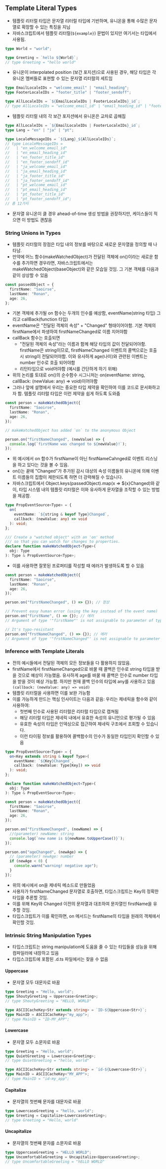 ## Template Literal Types

- 템플릿 리터럴 타입은 문자열 리터럴 타입에 기반하며, 유니온을 통해 수많은 문자열로 확장할 수 있는 특징을 지님
- 자바스크립트에서 템플릿 리터럴(`${example}`) 문법이 있지만 여기서는 타입에서 사용됨.

```typescript
type World = "world";

type Greeting = `hello ${World}`;
// type Greeting = "hello world"
```

- 유니온이 interpolated position (보간 포지션)으로 사용된 경우, 해당 타입은 각 유니온 멤버들로 표현할 수 있는 문자열 리터럴의 세트임

```typescript
type EmailLocaleIDs = "welcome_email" | "email_heading";
type FooterLocaleIDs = "footer_title" | "footer_sendoff";

type AllLocaleIDs = `${EmailLocaleIDs | FooterLocaleIDs}_id`;
// type AllLocaleIDs = "welcome_email_id" | "email_heading_id" | "footer_title_id" | "footer_sendoff_id"
```

- 템플릿 리터럴 내의 각 보간 포지션에서 유니온은 교차로 곱해짐

```typescript
type AllLocaleIDs = `${EmailLocaleIDs | FooterLocaleIDs}_id`;
type Lang = "en" | "ja" | "pt";

type LocaleMessageIDs = `${Lang}_${AllLocaleIDs}`;
// type LocaleMessageIDs =
//   | "en_welcome_email_id"
//   | "en_email_heading_id"
//   | "en_footer_title_id"
//   | "en_footer_sendoff_id"
//   | "ja_welcome_email_id"
//   | "ja_email_heading_id"
//   | "ja_footer_title_id"
//   | "ja_footer_sendoff_id"
//   | "pt_welcome_email_id"
//   | "pt_email_heading_id"
//   | "pt_footer_title_id"
//   | "pt_footer_sendoff_id";
// 총 12가지
```

- 문자열 유니온이 클 경우 ahead-of-time 생성 방법을 권장하지만, 케이스들이 적으면 이 방법도 괜찮음

### String Unions in Types

- 템플릿 리터럴의 장점은 타입 내의 정보를 바탕으로 새로운 문자열을 정의할 때 나타남.
- 만약에 어느 함수(makeWatchedObject)가 전달된 객체에 on()이라는 새로운 함수를 추가하면 경우라면, 자바스크립트에서는 makeWatchedObject(baseObject)와 같은 모습일 것임. 그 기본 객체를 다음과 같이 상상할 수 있음

```typescript
const passedObject = {
  firstName: "Saoirse",
  lastName: "Ronan",
  age: 26,
};
```

- 기본 객체에 추가될 on 함수는 두개의 인수를 예상함, eventName(string 타입) 그리고 callBack(function 타입)
- eventName은 "전달된 객체의 속성" + "Changed" 형태이어야함. 기본 객체의 firstName에서 파생하여 firstNameChanged로 이름 지어야함
- callBack 함수는 호출되면
  - "전달된 객체의 속성"라는 이름과 함께 해당 타입의 값이 전달되어야함. firstName은 string이므로, firstNameChanged 이벤트의 콜백으로는 호출 시 string이 전달되어야함. 이와 유사하게 age(나이)와 관련된 이벤트는 number 인수로 호출 되어야함
  - 리턴타입으로 void어야함 (예시를 간단하게 하기 위해)
- 위의 논리를 토대로 on()의 순수함수 시그니처는 on(eventName: string, callBack: (newValue: any) => void)이어야함
- 그러나 앞에 설명에서 우리는 중요한 타입 제약을 확인하여 이를 코드로 문서화하고자 함. 템플릿 리터럴 타입은 이런 제약을 쉽게 하도록 도와줌

```typescript
const person = makeWatchedObject({
  firstName: "Saoirse",
  lastName: "Ronan",
  age: 26,
});

// makeWatchedObject has added `on` to the anonymous Object

person.on("firstNameChanged", (newValue) => {
  console.log(`firstName was changed to ${newValue}!`);
});
```

- 위 예시에서 on 함수가 firstName이 아닌 firstNameCahnged로 이벤트 리스닝을 하고 있다는 것을 볼 수 있음.
- on()는 끝에 "Changed"가 추가된 감시 대상의 속성 이름들의 유니온에 의해 이벤트 이름들의 집합이 제한되도록 하면 더 강력해질 수 있습니다.
- 자바스크립트에서 Object.keys(passedObject).map(x => ${x}Changed)와 같이, 타입 시스템 내의 템플릿 리터럴은 이와 유사하게 문자열을 조작할 수 있는 방법을 제공함.

```typescript
type PropEventSource<Type> = {
  on(
    eventName: `${string & keyof Type}Changed`,
    callback: (newValue: any) => void
  ): void;
};

/// Create a "watched object" with an 'on' method
/// so that you can watch for changes to properties.
declare function makeWatchedObject<Type>(
  obj: Type
): Type & PropEventSource<Type>;
```

- 이를 사용하면 잘못된 프로퍼티를 작성할 때 에러가 발생하도록 할 수 있음

```typescript
const person = makeWatchedObject({
  firstName: "Saoirse",
  lastName: "Ronan",
  age: 26,
});

person.on("firstNameChanged", () => {}); // 정상

// Prevent easy human error (using the key instead of the event name)
person.on("firstName", () => {}); // 에러
// Argument of type '"firstName"' is not assignable to parameter of type '"firstNameChanged" | "lastNameChanged" | "ageChanged"'.

// It's typo-resistant
person.on("frstNameChanged", () => {}); // 에러
// Argument of type '"frstNameChanged"' is not assignable to parameter of type '"firstNameChanged" | "lastNameChanged" | "ageChanged"'.
```

### Inference with Template Literals

- 전의 예시들에서 전달된 객체의 모든 정보들을 다 활용하지 않았음.
- firstName에서 firstNameChanged으로 바꿀 때 콜백은 인수로 string 타입을 받을 것으로 예상이 가능했음. 유사하게 age를 바꿀 때 콜백은 인수로 number 타입을 받을 것이 예상 가능함. 하지만 현재 콜백 인수의 타입에 any를 사용하고 있음 `(callback: (newValue: any) => void)`
- 템플릿 리터럴을 사용하면 이를 보완 가능함
- 이를 가능하게 만드는 핵심 인사이트는 다음과 같음: 우리는 제네릭을 함수와 같이 사용하여:
  - 첫번째 인수로 사용된 리터럴은 리터럴 타입으로 캡쳐됨
  - 해당 리터럴 타입은 제네릭 내에서 유효한 속성의 유니언으로 평가될 수 있음
  - 유효한 속성의 타입은 인덱싱으로 접근하여 제네릭 구조에서 조회할 수 있습니다.
  - 이런 타이핑 정보를 활용하여 콜백함수의 인수가 동일한 타입인지 확인할 수 있음

```typescript
type PropEventSource<Type> = {
  on<Key extends string & keyof Type>(
    eventName: `${Key}Changed`,
    callback: (newValue: Type[Key]) => void
  ): void;
};

declare function makeWatchedObject<Type>(
  obj: Type
): Type & PropEventSource<Type>;

const person = makeWatchedObject({
  firstName: "Saoirse",
  lastName: "Ronan",
  age: 26,
});

person.on("firstNameChanged", (newName) => {
  //(parameter) newName: string
  console.log(`new name is ${newName.toUpperCase()}`);
});

person.on("ageChanged", (newAge) => {
  // (parameter) newAge: number
  if (newAge < 0) {
    console.warn("warning! negative age");
  }
});
```

- 위의 예시에서 on을 제네릭 메소드로 만들었음
- 사용자가 firstNameChanged 문자열로 호출하면, 타입스크립트는 Key의 정확한 타입을 추론할 것임.
- 이를 위해 Key와 Changed 이전의 문자열과 대조하여 문자열인 firstName을 유추할 것임.
- 타입스크립트가 이를 확인하면, on 메서드는 firstName의 타입을 원래의 객체에서 확인할 것임.

### Intrinsic String Manipulation Types

- 타입스크립트는 string manipulation에 도움을 줄 수 있는 타입들을 성능을 위해 컴파일러에 내장하고 있음
- 타입스크립트에 포함된 .d.ts 파일에서는 찾을 수 없음

#### Uppercase<StringType>

- 문자열 모두 대문자로 바꿈

```typescript
type Greeting = "Hello, world";
type ShoutyGreeting = Uppercase<Greeting>;
// type ShoutyGreeting = "HELLO, WORLD"

type ASCIICacheKey<Str extends string> = `ID-${Uppercase<Str>}`;
type MainID = ASCIICacheKey<"my_app">;
// type MainID = "ID-MY_APP";
```

#### Lowercase<StringType>

- 문자열 모두 소문자로 바꿈

```typescript
type Greeting = "Hello, world";
type QuietGreeting = Lowercase<Greeting>;
// type QuietGreeting = "hello, world"

type ASCIICacheKey<Str extends string> = `id-${Lowercase<Str>}`;
type MainID = ASCIICacheKey<"MY_APP">;
// type MainID = "id-my_app";
```

#### Capitalize<StringType>

- 문자열의 첫번째 문자를 대문자로 바꿈

```typescript
type LowercaseGreeting = "hello, world";
type Greeting = Capitalize<LowercaseGreeting>;
// type Greeting = "Hello, world"
```

#### Uncapitalize<StringType>

- 문자열의 첫번째 문자를 소문자로 바꿈

```typescript
type UppercaseGreeting = "HELLO WORLD";
type UncomfortableGreeting = Uncapitalize<UppercaseGreeting>;
// type UncomfortableGreeting = "hELLO WORLD"
```
